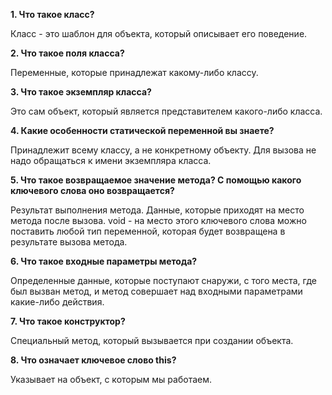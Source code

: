 **1. Что такое класс?**

Класс - это шаблон для объекта, который описывает его поведение.

**2. Что такое поля класса?**

Переменные, которые принадлежат какому-либо классу.

**3. Что такое экземпляр класса?**

Это сам объект, который является представителем какого-либо класса.

**4. Какие особенности статической переменной вы знаете?**

Принадлежит всему классу, а не конкретному объекту. Для вызова не надо обращаться к имени экземпляра класса.

**5. Что такое возвращаемое значение метода? С помощью какого ключевого слова оно возвращается?**

Результат выполнения метода. Данные, которые приходят на место метода после вызова.
void - на место этого ключевого слова можно поставить любой тип переменной, которая будет возвращена в результате вызова метода.

**6. Что такое входные параметры метода?**

Определенные данные, которые поступают снаружи, с того места, где был вызван метод, и метод совершает над входными параметрами какие-либо действия.

**7. Что такое конструктор?**

Специальный метод, который вызывается при создании объекта.

**8. Что означает ключевое слово this?**

Указывает на объект, с которым мы работаем.
